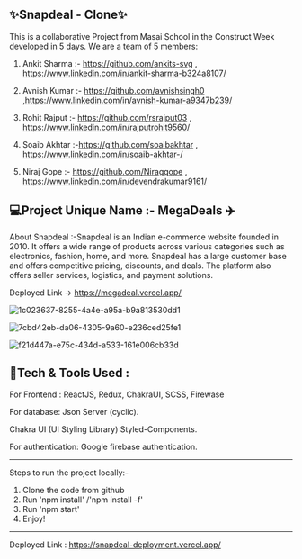 ✨Snapdeal - Clone✨
---
This is a collaborative Project from Masai School in the Construct Week developed in 5 days. We are a team of 5 members:


1. Ankit Sharma :- https://github.com/ankits-svg , https://www.linkedin.com/in/ankit-sharma-b324a8107/

2. Avnish Kumar :- https://github.com/avnishsingh0  ,https://www.linkedin.com/in/avnish-kumar-a9347b239/

3. Rohit Rajput :- https://github.com/rsrajput03 , https://www.linkedin.com/in/rajputrohit9560/

4. Soaib Akhtar :-https://github.com/soaibakhtar , https://www.linkedin.com/in/soaib-akhtar-/

5. Niraj Gope   :- https://github.com/Niraggope , https://www.linkedin.com/in/devendrakumar9161/

💻Project Unique Name :- MegaDeals ✈️
---

About Snapdeal :-Snapdeal is an Indian e-commerce website founded in 2010. It offers a wide range of products across various categories such as electronics, fashion, home, and more. Snapdeal has a large customer base and offers competitive pricing, discounts, and deals. The platform also offers seller services, logistics, and payment solutions.

Deployed Link -> https://megadeal.vercel.app/


![1c023637-8255-4a4e-a95a-b9a813530dd1](https://user-images.githubusercontent.com/112858493/221496591-7d559d1e-81c9-4b7c-87ab-d59f79a2aa81.jpg)

![7cbd42eb-da06-4305-9a60-e236ced25fe1](https://user-images.githubusercontent.com/112858493/221496734-18d2bba4-3654-4817-bca8-8787ff2c14e3.jpg)

![f21d447a-e75c-434d-a533-161e006cb33d](https://user-images.githubusercontent.com/112858493/221496918-95f91b98-9acf-49f6-aadb-a871cd30d854.jpg)





💫Tech & Tools Used :
---
For Frontend : ReactJS, Redux, ChakraUI, SCSS, Firewase

For database: Json Server (cyclic).

Chakra UI (UI Styling Library) Styled-Components.

For authentication: Google firebase authentication.

---

Steps to run the project locally:-
1. Clone the code from github
2. Run 'npm install' /'npm install -f'
3. Run 'npm start'
4. Enjoy! 

---
Deployed Link : https://snapdeal-deployment.vercel.app/


